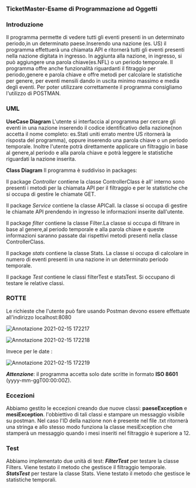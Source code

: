  ### TicketMaster-Esame di Programmazione ad Oggetti
 ### Introduzione
Il programma permette di vedere tutti gli eventi presenti in un determinato periodo,in un determinato paese.Inserendo una nazione (es. US) il programma effettuerà una chiamata API
e ritornerà tutti gli eventi presenti nella nazione digitata in ingresso. In aggiunta alla nazione, in ingresso, si può aggiungere una parola chiave(es.NFL) o un periodo temporale. Il programma offre anche funzionalità riguardanti il fitraggio per periodo,genere e parola chiave e offre metodi per calcolare le statistiche per genere, per eventi mensili dando in uscita minimo massimo e media degli eventi. Per poter utilizzare correttamente il programma consigliamo l'utilizzo di POSTMAN. 
### UML
**UseCase Diagram**
L'utente si interfaccia al programma per cercare gli eventi in una nazione inserendo il codice identificativo della nazione(non accetta il nome completo: es.Stati uniti errato mentre US ritornerà la risposta del programma), oppure inserendo una parola chiave o un periodo temporale. Inoltre l'utente potrà direttamente applicare un filtraggio in base al genere,al periodo e alla parola chiave e potrà leggere le statistiche riguardati la nazione inserita.

 **Class Diagram**
Il programma è suddiviso in packages:

Il package _Controller_ contiene la classe ControllerClass è all' interno sono presenti i metodi per la chiamata API per il filtraggio e per le statistiche che si occupa di gestire le chiamate GET.

Il package _Service_ contiene la classe APICall. la classe si occupa di gestire le chiamate API prendendo in ingresso le informazioni inserite dall'utente.

Il package _filter_ contiene la classe Filter.La classe si occupa di filtrare in base al genere,al periodo temporale e alla parola chiave e queste informazioni saranno passate dai rispettivi metodi presenti nella classe ControllerClass.

Il package _stats_ contiene la classe Stats. La classe si occupa di calcolare in numero di eventi presenti in una nazione in un determinato periodo temporale.

Il package _Test_ contiene le classi filterTest e statsTest. Si occupano di testare le relative classi.

### ROTTE
Le richieste che l'utente può fare usando Postman devono essere effettuate all'indirizzo localhost:8080

![Annotazione 2021-02-15 172217](https://user-images.githubusercontent.com/75211109/107972892-c7b11600-6fb4-11eb-9847-20678c84a314.png)



![Annotazione 2021-02-15 172218](https://user-images.githubusercontent.com/75211109/108036161-28356700-7038-11eb-9c2f-118913124872.png)



Invece per le date :


![Annotazione 2021-02-15 172219](https://user-images.githubusercontent.com/75211109/107977188-0053ee00-6fbb-11eb-89b4-b1cca7112480.png)

**_Attenzione_**: il programma accetta solo date scritte in formato **ISO 8601** (yyyy-mm-ggT00:00:00Z).



### Eccezioni
Abbiamo gestito le eccezioni creando due nuove classi: **paeseException** e **mesiException**.
l'obbiettivo di tali classi e stampare un messaggio visibile su postman. Nel caso l'ID della nazione non è presente nel file .txt ritornerà una stringa e allo stesso modo funziona la classe mesiException che stamperà un messaggio quando i mesi inseriti nel filtraggio è superiore a 12. 


### Test
Abbiamo implementato due unità di test:
**_FilterTest_** per testare la classe Filters. Viene testato il metodo che gestisce il filtraggio temporale.
_**StatsTest**_ per testare la classe Stats. Viene testato il metodo che gestisce le statistiche temporali.
